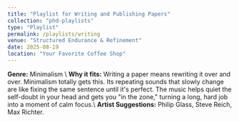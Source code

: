 ```yaml
---
title: "Playlist for Writing and Publishing Papers"
collection: "phd-playlists"
type: "Playlist"
permalink: /playlists/writing
venue: "Structured Endurance & Refinement"
date: 2025-08-19
location: "Your Favorite Coffee Shop"
---
```


**Genre:** Minimalism \\
**Why it fits:** Writing a paper means rewriting it over and over. Minimalism totally gets this. Its repeating sounds that slowly change are like fixing the same sentence until it's perfect. The music helps quiet the self-doubt in your head and gets you "in the zone," turning a long, hard job into a moment of calm focus.\\
**Artist Suggestions:** Philip Glass, Steve Reich, Max Richter.